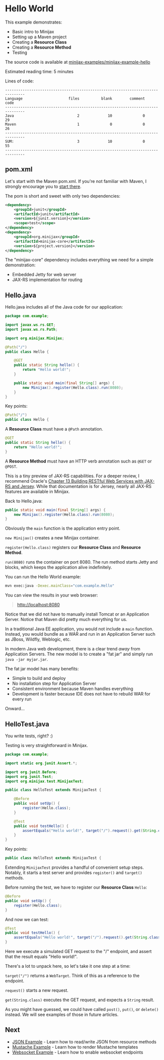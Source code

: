 
Hello World
===========

This example demonstrates:

* Basic intro to Minijax
* Setting up a Maven project
* Creating a **Resource Class**
* Creating a **Resource Method**
* Testing

The source code is available at [minijax-examples/minijax-example-hello](https://github.com/minijax/minijax/tree/master/minijax-examples/minijax-example-hello)

Estimated reading time: 5 minutes

Lines of code:

```
-------------------------------------------------------------------------------
Language                     files          blank        comment           code
-------------------------------------------------------------------------------
Java                             2             10              0             29
Maven                            1              0              0             26
-------------------------------------------------------------------------------
SUM:                             3             10              0             55
-------------------------------------------------------------------------------
```

pom.xml
-------

Let's start with the Maven pom.xml.  If you're not familiar with Maven, I strongly encourage you to [start there](https://maven.apache.org/pom.html).

The pom is short and sweet with only two dependencies:

```xml
<dependency>
    <groupId>junit</groupId>
    <artifactId>junit</artifactId>
    <version>${junit.version}</version>
    <scope>test</scope>
</dependency>
<dependency>
    <groupId>org.minijax</groupId>
    <artifactId>minijax-core</artifactId>
    <version>${project.version}</version>
</dependency>
```

The "minijax-core" dependency includes everything we need for a simple demonstration:

* Embedded Jetty for web server
* JAX-RS implementation for routing

Hello.java
----------

Hello.java includes all of the Java code for our application:

```java
package com.example;

import javax.ws.rs.GET;
import javax.ws.rs.Path;

import org.minijax.Minijax;

@Path("/")
public class Hello {

    @GET
    public static String hello() {
        return "Hello world!";
    }

    public static void main(final String[] args) {
        new Minijax().register(Hello.class).run(8080);
    }
}
```

Key points:

```java
@Path("/")
public class Hello {
```

A **Resource Class** must have a `@Path` annotation.

```java
@GET
public static String hello() {
    return "Hello world!";
}
```

A **Resource Method** must have an HTTP verb annotation such as `@GET` or `@POST`.

This is a tiny preview of JAX-RS capabilities.  For a deeper review, I recommend Oracle's [Chapter 13 Building RESTful Web Services with JAX-RS and Jersey](https://docs.oracle.com/cd/E19226-01/820-7627/6nisfjmk8/index.html).  While that documentation is for Jersey, nearly all JAX-RS features are available in Minijax.

Back to Hello.java:

```java
public static void main(final String[] args) {
    new Minijax().register(Hello.class).run(8080);
}
```

Obviously the `main` function is the application entry point.

`new Minijax()` creates a new Minijax container.  

`register(Hello.class)` registers our **Resource Class** and **Resource Method**.

`run(8080)` runs the container on port 8080.  The run method starts Jetty and blocks, which keeps the application alive indefinitely.

You can run the Hello World example:

```bash
mvn exec:java -Dexec.mainClass="com.example.Hello"
```

You can view the results in your web browser:

> <http://localhost:8080>

Notice that we did not have to manually install Tomcat or an Application Server.  Notice that Maven did pretty much everything for us.

In a traditional Java EE application, you would not include a `main` function.  Instead, you would bundle as a WAR and run in an Application Server such as JBoss, Wildfly, Weblogic, etc.

In modern Java web development, there is a clear trend *away* from Application Servers.  The new model is to create a "fat jar" and simply run `java -jar myjar.jar`.

The fat jar model has many benefits:

* Simple to build and deploy
* No installation step for Application Server
* Consistent environment because Maven handles everything
* Development is faster because IDE does not have to rebuild WAR for every run

Onward...

HelloTest.java
--------------

You write tests, right? :)

Testing is very straightforward in Minijax.

```java
package com.example;

import static org.junit.Assert.*;

import org.junit.Before;
import org.junit.Test;
import org.minijax.test.MinijaxTest;

public class HelloTest extends MinijaxTest {

    @Before
    public void setUp() {
        register(Hello.class);
    }

    @Test
    public void testHello() {
        assertEquals("Hello world!", target("/").request().get(String.class));
    }
}
```

Key points:

```java
public class HelloTest extends MinijaxTest {
```

Extending `MinijaxTest` provides a handful of convenient setup steps.  Notably, it starts a test server and provides `register()` and `target()` methods.

Before running the test, we have to register our **Resource Class** `Hello`:

```java
@Before
public void setUp() {
    register(Hello.class);
}
```

And now we can test:

```java
@Test
public void testHello() {
    assertEquals("Hello world!", target("/").request().get(String.class));
}
```

Here we execute a simulated GET request to the "/" endpoint, and assert that the result equals "Hello world!".

There's a lot to unpack here, so let's take it one step at a time:

`target("/")` returns a `WebTarget`.  Think of this as a reference to the endpoint.

`request()` starts a new request.

`get(String.class)` executes the GET request, and expects a `String` result.

As you might have guessed, we could have called `post()`, `put()`, or `delete()` instead.  We will see examples of those in future articles.

Next
----

* [JSON Example](https://minijax.org/minijax-examples/minijax-example-json/index.html) - Learn how to read/write JSON from resource methods
* [Mustache Example](https://minijax.org/minijax-examples/minijax-example-mustache/index.html) - Learn how to render Mustache templates
* [Websocket Example](https://minijax.org/minijax-examples/minijax-example-websocket/index.html) - Learn how to enable websocket endpoints
